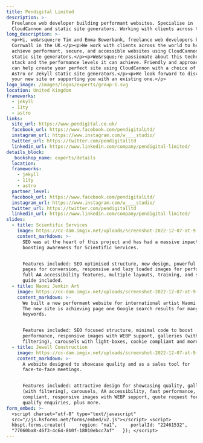 ```yaml
---
title: Pendigital Limited
description: >-
  Freelance web developer building performant websites. Specialise in
  CloudCannon and static site generators. Working with clients across the globe.
long_description: >-
  <p>Hi, we&rsquo;re Tim and Emma Bowerbank, freelance web developers based in
  Cornwall in the UK.</p><p>We work with clients across the world to help them
  achieve performant, secure, and accessible websites using CloudCannon and
  static site generators.</p><p>We&rsquo;re passionate about this technology
  stack and the performance levels it can achieve. Friendly and approachable, we
  can help create your perfect site using CloudCannon with a choice of Eleventy,
  Astro or Jekyll static site generators.</p><p>We look forward to discussing
  your new site or supporting you with an existing one.</p>
logo_image: /images/logos/experts/group-1.svg
location: United Kingdom
frameworks:
  - jekyll
  - 11ty
  - astro
links:
  site_url: https://www.pendigital.co.uk/
  facebook_url: https://www.facebook.com/pendigitalLtd/
  instagram_url: https://www.instagram.com/w____studio/
  twitter_url: https://twitter.com/pendigitalltd
  linkedin_url: https://www.linkedin.com/company/pendigital-limited/
details_block:
  _bookshop_name: experts/details
  location:
  frameworks:
    - jekyll
    - 11ty
    - astro
  partner_level:
  facebook_url: https://www.facebook.com/pendigitalLtd/
  instagram_url: https://www.instagram.com/w____studio/
  twitter_url: https://twitter.com/pendigitalltd
  linkedin_url: https://www.linkedin.com/company/pendigital-limited/
slides:
  - title: Scientific Services
    image: https://cc-dam.imgix.net/uploads/screenshot-2022-12-07-at-9-48-07-am.png
    content_markdown: >-
      SEO was at the heart of this project and has had a massive impact in
      boosting awareness for Scientific Services.


      Features included: SEO optimised structure, new design, powerful landing
      pages for conversion, responsive and lazy loaded images for performance,
      full AA accessibility features, multiple layouts, training, and short-cut
      guide included.
  - title: Naomi Jenkin Art
    image: https://cc-dam.imgix.net/uploads/screenshot-2022-12-07-at-9-51-33-am.png
    content_markdown: >-
      We built a new performant website for international artist Naomi Jenkin.
      The new site is achieving page one Google search results for many popular
      keywords.


      Features included: SEO focused structure, minimal code to boost
      performance, responsive images with WEBP support, galleries (with
      filtering), carousels with light-boxes, cookie compliant and more.
  - title: Jewell Construction
    image: https://cc-dam.imgix.net/uploads/screenshot-2022-12-07-at-9-54-46-am.png
    content_markdown: >-
      A website designed to showcase quality and as a sales tool for
      face-to-face meetings.


      Features included: attractive design for showcasing quality, galleries
      (with filtering), carousels, AA accessibility, fast performance, cookie
      compliant, responsive images with WEBP support, quote request form helps
      qualify enquiries, plus more.
form_embed: >-
  <script charset="utf-8" type="text/javascript"
  src="//js.hsforms.net/forms/embed/v2.js"></script> <script>  
  hbspt.forms.create({     region: "na1",     portalId: "22461532",     formId:
  "77060ba8-46f3-4c64-8b0f-18010ebcc7af"   }); </script>
---
```

